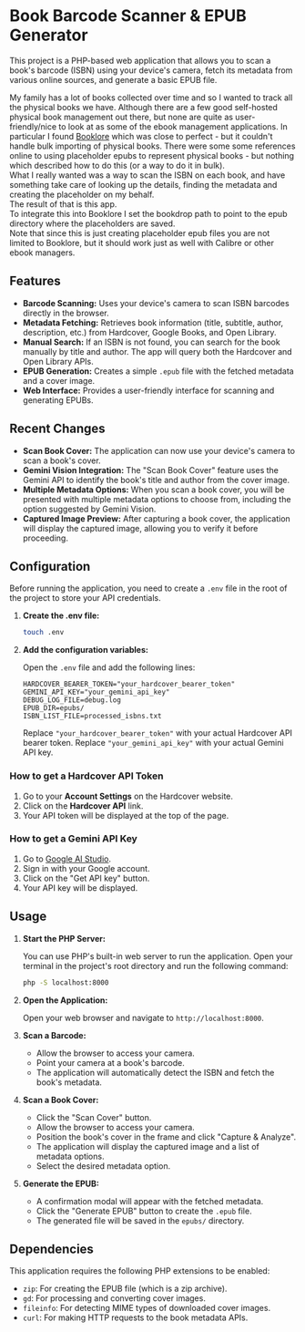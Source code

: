 # Book Barcode Scanner & EPUB Generator

This project is a PHP-based web application that allows you to scan a book's barcode (ISBN) using your device's camera, fetch its metadata from various online sources, and generate a basic EPUB file.

My family has a lot of books collected over time and so I wanted to track all the physical books we have.  Although there are a few good self-hosted physical book management out there, but none are quite as user-friendly/nice to look at as some of the ebook management applications.  In particular I found [Booklore](https://github.com/booklore-app/booklore) which was close to perfect - but it couldn't handle bulk importing of physical books. There were some some references online to using placeholder epubs to represent physical books - but nothing which described how to do this (or a way to do it in bulk).  
What I really wanted was a way to scan the ISBN on each book, and have something take care of looking up the details, finding the metadata and creating the placeholder on my behalf.  
The result of that is this app.  
To integrate this into Booklore I set the bookdrop path to point to the epub directory where the placeholders are saved.  
Note that since this is just creating placeholder epub files you are not limited to Booklore, but it should work just as well with Calibre or other ebook managers.

## Features

* **Barcode Scanning:** Uses your device's camera to scan ISBN barcodes directly in the browser.
* **Metadata Fetching:** Retrieves book information (title, subtitle, author, description, etc.) from Hardcover, Google Books, and Open Library.
* **Manual Search:** If an ISBN is not found, you can search for the book manually by title and author. The app will query both the Hardcover and Open Library APIs.
* **EPUB Generation:** Creates a simple `.epub` file with the fetched metadata and a cover image.
* **Web Interface:** Provides a user-friendly interface for scanning and generating EPUBs.

## Recent Changes

* **Scan Book Cover:** The application can now use your device's camera to scan a book's cover.
* **Gemini Vision Integration:** The "Scan Book Cover" feature uses the Gemini API to identify the book's title and author from the cover image.
* **Multiple Metadata Options:** When you scan a book cover, you will be presented with multiple metadata options to choose from, including the option suggested by Gemini Vision.
* **Captured Image Preview:** After capturing a book cover, the application will display the captured image, allowing you to verify it before proceeding.

## Configuration

Before running the application, you need to create a `.env` file in the root of the project to store your API credentials.

1. **Create the .env file:**

   ```bash
   touch .env
    ```

2. **Add the configuration variables:**

   Open the `.env` file and add the following lines:

   ```.env
   HARDCOVER_BEARER_TOKEN="your_hardcover_bearer_token"
   GEMINI_API_KEY="your_gemini_api_key"
   DEBUG_LOG_FILE=debug.log
   EPUB_DIR=epubs/
   ISBN_LIST_FILE=processed_isbns.txt
   ```

   Replace `"your_hardcover_bearer_token"` with your actual Hardcover API bearer token.
   Replace `"your_gemini_api_key"` with your actual Gemini API key.

### How to get a Hardcover API Token

1. Go to your **Account Settings** on the Hardcover website.
2. Click on the **Hardcover API** link.
3. Your API token will be displayed at the top of the page.

### How to get a Gemini API Key

1. Go to [Google AI Studio](https://aistudio.google.com/).
2. Sign in with your Google account.
3. Click on the "Get API key" button.
4. Your API key will be displayed.

## Usage

1. **Start the PHP Server:**

   You can use PHP's built-in web server to run the application. Open your terminal in the project's root directory and run the following command:

   ```bash
   php -S localhost:8000
   ```

2. **Open the Application:**

   Open your web browser and navigate to `http://localhost:8000`.

3. **Scan a Barcode:**

   * Allow the browser to access your camera.
   * Point your camera at a book's barcode.
   * The application will automatically detect the ISBN and fetch the book's metadata.

4. **Scan a Book Cover:**

   * Click the "Scan Cover" button.
   * Allow the browser to access your camera.
   * Position the book's cover in the frame and click "Capture & Analyze".
   * The application will display the captured image and a list of metadata options.
   * Select the desired metadata option.

5. **Generate the EPUB:**

   * A confirmation modal will appear with the fetched metadata.
   * Click the "Generate EPUB" button to create the `.epub` file.
   * The generated file will be saved in the `epubs/` directory.

## Dependencies

This application requires the following PHP extensions to be enabled:

* `zip`: For creating the EPUB file (which is a zip archive).
* `gd`: For processing and converting cover images.
* `fileinfo`: For detecting MIME types of downloaded cover images.
* `curl`: For making HTTP requests to the book metadata APIs.
